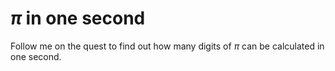 # $\pi$ in one second

Follow me on the quest to find out how many digits of $\pi$ can be calculated in one second. 
